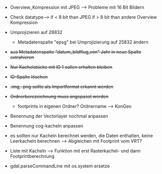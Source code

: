 - Overview_Kompression mit JPEG --> Probleme mit 16 Bit Bildern
-   Check datatype--> if < 8 bit than JPEG if > 8 bit than andere Overview Kompression
- Umprojizieren auf 28832
  - Metadatenspalte "epsg" bei Umprojizierung auf 25832 ändern   
- ~~aus Metadatenspalte "datum_bildflug_von" Jahr in neue Spalte extrahieren~~
- ~~Nur Kachelstücke mit ID 1 sollen erhalten bleiben~~
- ~~ID-Spalte löschen~~
- ~~.img, .png sollte als Importformat erkannt werden~~
- ~~Ordnerberezeichnung muss angepasst werden~~
  - footprints in eigenen Ordner? Ordnername --> KonGeo 
- Benennung der Vectorlayer nochmal anpassen
- Benennung cog-kacheln anpassen

- es sollten nur Kacheln berechnet werden, die Daten enthalten, keine Leerkacheln berechnen --> Abgleichen mit Footprint vom VRT?
- Liste mit Kacheln --> Funktion mit erst Rasterkachel- und dann Footprintberechnung
- gdal.parseCommandLine mit os.system ersetze
